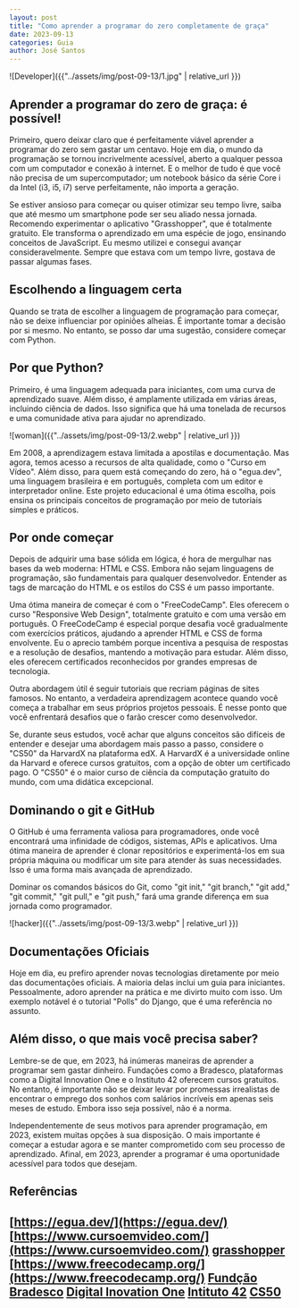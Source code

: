 ```yaml
---
layout: post
title: "Como aprender a programar do zero completamente de graça"
date: 2023-09-13
categories: Guia
author: José Santos
---
```


![Developer]({{"../assets/img/post-09-13/1.jpg" | relative_url }})
## Aprender a programar do zero de graça: é possível!

Primeiro, quero deixar claro que é perfeitamente viável aprender a programar do zero sem gastar um centavo. Hoje em dia, o mundo da programação se tornou incrivelmente acessível, aberto a qualquer pessoa com um computador e conexão à internet. E o melhor de tudo é que você não precisa de um supercomputador; um notebook básico da série Core i da Intel (i3, i5, i7) serve perfeitamente, não importa a geração.

Se estiver ansioso para começar ou quiser otimizar seu tempo livre, saiba que até mesmo um smartphone pode ser seu aliado nessa jornada. Recomendo experimentar o aplicativo "Grasshopper", que é totalmente gratuito. Ele transforma o aprendizado em uma espécie de jogo, ensinando conceitos de JavaScript. Eu mesmo utilizei e consegui avançar consideravelmente. Sempre que estava com um tempo livre, gostava de passar algumas fases.

## Escolhendo a linguagem certa

Quando se trata de escolher a linguagem de programação para começar, não se deixe influenciar por opiniões alheias. É importante tomar a decisão por si mesmo. No entanto, se posso dar uma sugestão, considere começar com Python.

## Por que Python? 

Primeiro, é uma linguagem adequada para iniciantes, com uma curva de aprendizado suave. Além disso, é amplamente utilizada em várias áreas, incluindo ciência de dados. Isso significa que há uma tonelada de recursos e uma comunidade ativa para ajudar no aprendizado.

![woman]({{"../assets/img/post-09-13/2.webp" | relative_url }})

Em 2008, a aprendizagem estava limitada a apostilas e documentação. Mas agora, temos acesso a recursos de alta qualidade, como o "Curso em Vídeo". Além disso, para quem está começando do zero, há o "egua.dev", uma linguagem brasileira e em português, completa com um editor e interpretador online. Este projeto educacional é uma ótima escolha, pois ensina os principais conceitos de programação por meio de tutoriais simples e práticos.

## Por onde começar
Depois de adquirir uma base sólida em lógica, é hora de mergulhar nas bases da web moderna: HTML e CSS. Embora não sejam linguagens de programação, são fundamentais para qualquer desenvolvedor. Entender as tags de marcação do HTML e os estilos do CSS é um passo importante.

Uma ótima maneira de começar é com o "FreeCodeCamp". Eles oferecem o curso "Responsive Web Design", totalmente gratuito e com uma versão em português. O FreeCodeCamp é especial porque desafia você gradualmente com exercícios práticos, ajudando a aprender HTML e CSS de forma envolvente. Eu o aprecio também porque incentiva a pesquisa de respostas e a resolução de desafios, mantendo a motivação para estudar. Além disso, eles oferecem certificados reconhecidos por grandes empresas de tecnologia.

Outra abordagem útil é seguir tutoriais que recriam páginas de sites famosos. No entanto, a verdadeira aprendizagem acontece quando você começa a trabalhar em seus próprios projetos pessoais. É nesse ponto que você enfrentará desafios que o farão crescer como desenvolvedor.

Se, durante seus estudos, você achar que alguns conceitos são difíceis de entender e desejar uma abordagem mais passo a passo, considere o "CS50" da HarvardX na plataforma edX. A HarvardX é a universidade online da Harvard e oferece cursos gratuitos, com a opção de obter um certificado pago. O "CS50" é o maior curso de ciência da computação gratuito do mundo, com uma didática excepcional.

## Dominando o git e GitHub
O GitHub é uma ferramenta valiosa para programadores, onde você encontrará uma infinidade de códigos, sistemas, APIs e aplicativos. Uma ótima maneira de aprender é clonar repositórios e experimentá-los em sua própria máquina ou modificar um site para atender às suas necessidades. Isso é uma forma mais avançada de aprendizado.

Dominar os comandos básicos do Git, como "git init," "git branch," "git add," "git commit," "git pull," e "git push," fará uma grande diferença em sua jornada como programador.

![hacker]({{"../assets/img/post-09-13/3.webp" | relative_url }})

## Documentações Oficiais
Hoje em dia, eu prefiro aprender novas tecnologias diretamente por meio das documentações oficiais. A maioria delas inclui um guia para iniciantes. Pessoalmente, adoro aprender na prática e me divirto muito com isso. Um exemplo notável é o tutorial "Polls" do Django, que é uma referência no assunto.

## Além disso, o que mais você precisa saber?
Lembre-se de que, em 2023, há inúmeras maneiras de aprender a programar sem gastar dinheiro. Fundações como a Bradesco, plataformas como a Digital Innovation One e o Instituto 42 oferecem cursos gratuitos. No entanto, é importante não se deixar levar por promessas irrealistas de encontrar o emprego dos sonhos com salários incríveis em apenas seis meses de estudo. Embora isso seja possível, não é a norma.

Independentemente de seus motivos para aprender programação, em 2023, existem muitas opções à sua disposição. O mais importante é começar a estudar agora e se manter comprometido com seu processo de aprendizado. Afinal, em 2023, aprender a programar é uma oportunidade acessível para todos que desejam.


## Referências
[https://egua.dev/](https://egua.dev/)
[https://www.cursoemvideo.com/](https://www.cursoemvideo.com/)
[grasshopper](https://www.gov.br/mec/pt-br/mecplace/solucoes/parcerias/google/grasshopper)
[https://www.freecodecamp.org/](https://www.freecodecamp.org/)
[Fundção Bradesco](https://www.ev.org.br/)
[Digital Inovation One](https://www.dio.me/)
[Intituto 42](https://www.42sp.org.br/)
[CS50](https://www.edx.org/learn/computer-science/harvard-university-cs50-s-introduction-to-computer-science?webview=false&campaign=CS50%27s+Introduction+to+Computer+Science&source=edx&product_category=course&placement_url=https%3A%2F%2Fwww.edx.org%2Fschool%2Fharvardx)
---

